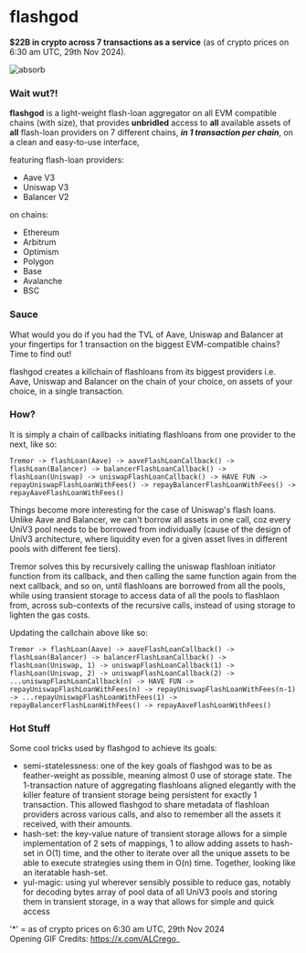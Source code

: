 # flashgod

__$22B in crypto across 7 transactions as a service__ (as of crypto prices on 6:30 am UTC, 29th Nov 2024).

![absorb](https://github.com/user-attachments/assets/02c2e624-9b74-46a3-b527-c37919a84619)


### Wait wut?!
__flashgod__ is a light-weight flash-loan aggregator on all EVM compatible chains (with size), that provides __unbridled__ access to __all__ available assets of __all__ flash-loan providers on 7 different chains, *__in 1 transaction per chain__*, on a clean and easy-to-use interface,

featuring flash-loan providers:
- Aave V3
- Uniswap V3
- Balancer V2

on chains:
- Ethereum
- Arbitrum
- Optimism
- Polygon
- Base
- Avalanche
- BSC

### Sauce
What would you do if you had the TVL of Aave, Uniswap and Balancer at your fingertips for 1 transaction on the biggest EVM-compatible chains? Time to find out!

flashgod creates a killchain of flashloans from its biggest providers i.e. Aave, Uniswap and Balancer on the chain of your choice, on assets of your choice, in a single transaction. 


### How?
It is simply a chain of callbacks initiating flashloans from one provider to the next, like so:

```
Tremor -> flashLoan(Aave) -> aaveFlashLoanCallback() -> flashLoan(Balancer) -> balancerFlashLoanCallback() -> flashLoan(Uniswap) -> uniswapFlashLoanCallback() -> HAVE FUN -> repayUniswapFlashLoanWithFees() -> repayBalancerFlashLoanWithFees() -> repayAaveFlashLoanWithFees()
```

Things become more interesting for the case of Uniswap's flash loans. Unlike Aave and Balancer, we can't borrow all assets in one call, coz every UniV3 pool needs to be borrowed from individually (cause of the design of UniV3 architecture, where liquidity even for a given asset lives in different pools with different fee tiers).

Tremor solves this by recursively calling the uniswap flashloan initiator function from its callback, and then calling the same function again from the next callback, and so on, until flashloans are borrowed from all the pools, while using transient storage to access data of all the pools to flashlaon from, across sub-contexts of the recursive calls, instead of using storage to lighten the gas costs.

Updating the callchain above like so:
```
Tremor -> flashLoan(Aave) -> aaveFlashLoanCallback() -> flashLoan(Balancer) -> balancerFlashLoanCallback() -> flashLoan(Uniswap, 1) -> uniswapFlashLoanCallback(1) -> flashLoan(Uniswap, 2) -> uniswapFlashLoanCallback(2) -> ...uniswapFlashLoanCallback(n) -> HAVE FUN -> repayUniswapFlashLoanWithFees(n) -> repayUniswapFlashLoanWithFees(n-1) -> ...repayUniswapFlashLoanWithFees(1) -> repayBalancerFlashLoanWithFees() -> repayAaveFlashLoanWithFees()
```

### Hot Stuff

Some cool tricks used by flashgod to achieve its goals:
- semi-statelessness: one of the key goals of flashgod was to be as feather-weight as possible, meaning almost 0 use of storage state. The 1-transaction nature of aggregating flashloans aligned elegantly with the killer feature of transient storage being persistent for exactly 1 transaction. This allowed flashgod to share metadata of flashloan providers across various calls, and also to remember all the assets it received, with their amounts.
- hash-set: the key-value nature of transient storage allows for a simple implementation of 2 sets of mappings, 1 to allow adding assets to hash-set in O(1) time, and the other to iterate over all the unique assets to be able to execute strategies using them in O(n) time. Together, looking like an iteratable hash-set.
- yul-magic: using yul wherever sensibly possible to reduce gas, notably for decoding bytes array of pool data of all UniV3 pools and storing them in transient storage, in a way that allows for simple and quick access 


'*' = as of crypto prices on 6:30 am UTC, 29th Nov 2024 <br/>
Opening GIF Credits: https://x.com/ALCrego_